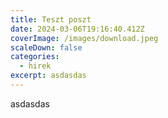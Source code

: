 ```yaml
---
title: Teszt poszt
date: 2024-03-06T19:16:40.412Z
coverImage: /images/download.jpeg
scaleDown: false
categories:
  - hirek
excerpt: asdasdas
---
```

a﻿sdasdas